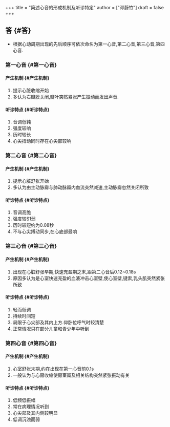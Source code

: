+++
title = "简述心音的形成机制及听诊特定"
author = ["邓蔚竹"]
draft = false
+++

## 答 {#答}

-   根据心动周期出现的先后顺序可依次命名为第一心音,第二心音,第三心音,第四心音.


### 第一心音 {#第一心音}


#### 产生机制 {#产生机制}

1.  提示心脏收缩开始
2.  多认为右瓣膜关闭,瓣叶突然紧张产生振动而发出声音.


#### 听诊特点 {#听诊特点}

1.  音调低钝
2.  强度较响
3.  历时较长
4.  心尖搏动同时存在心尖部较响


### 第二心音 {#第二心音}


#### 产生机制 {#产生机制}

1.  提示心脏舒张开始
2.  多认为由主动脉瓣与肺动脉瓣内血流突然减速,主动脉瓣忽然关闭所致


#### 听诊特点 {#听诊特点}

1.  音调高脆
2.  强度较S1弱
3.  历时较短约为0.08秒
4.  不与心尖搏动同步,在心底部最响


### 第三心音 {#第三心音}


#### 产生机制 {#产生机制}

1.  出现在心脏舒张早期,快速充盈期之末,距第二心音后0.12~0.18s
2.  原因多认为是心室快速充盈的血液冲击心室壁,使心室壁,键索,乳头肌突然紧张所致


#### 听诊特点 {#听诊特点}

1.  轻而低调
2.  持续时间短
3.  局限于心尖部及其内上方.仰卧位呼气时较清楚
4.  正常情况只在部分儿童和青少年中听到


### 第四心音 {#第四心音}


#### 产生机制 {#产生机制}

1.  心室舒张末期,约在出现在第一心音前0.1s
2.  一般认为与心房收缩使房室瓣及相关结构突然紧张振动有关


#### 听诊特点 {#听诊特点}

1.  低频低振幅
2.  常在病理情况听到
3.  心尖部及其内侧较明显
4.  低调沉浊而弱